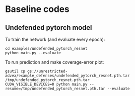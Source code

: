 # Baseline codes

## Undefended pytorch model

To train the network (and evaluate every epoch):

```
cd examples/undefended_pytorch_resnet
python main.py --evaluate
```

To run prediction and make coverage-error plot:

```
gsutil cp gs://unrestricted-advex/example_defenses/undefended_pytorch_resnet.pth.tar /tmp/undefended_pytorch_resnet.pth.tar
CUDA_VISIBLE_DEVICES=0 python main.py --resume=/tmp/undefended_pytorch_resnet.pth.tar --evaluate
```
